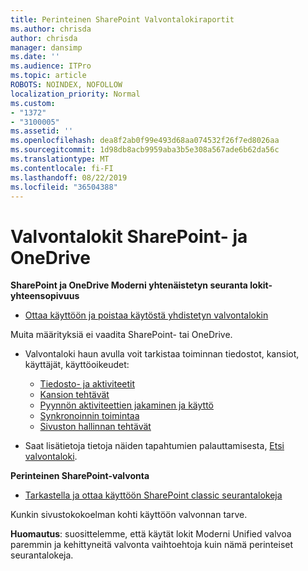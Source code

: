 ```yaml
---
title: Perinteinen SharePoint Valvontalokiraportit
ms.author: chrisda
author: chrisda
manager: dansimp
ms.date: ''
ms.audience: ITPro
ms.topic: article
ROBOTS: NOINDEX, NOFOLLOW
localization_priority: Normal
ms.custom:
- "1372"
- "3100005"
ms.assetid: ''
ms.openlocfilehash: dea8f2ab0f99e493d68aa074532f26f7ed8026aa
ms.sourcegitcommit: 1d98db8acb9959aba3b5e308a567ade6b62da56c
ms.translationtype: MT
ms.contentlocale: fi-FI
ms.lasthandoff: 08/22/2019
ms.locfileid: "36504388"
---
```

# <a name="sharepoint-and-onedrive-audit-logs"></a>Valvontalokit SharePoint- ja OneDrive

**SharePoint ja OneDrive Moderni yhtenäistetyn seuranta lokit-yhteensopivuus**

- [Ottaa käyttöön ja poistaa käytöstä yhdistetyn valvontalokin](https://docs.microsoft.com/office365/securitycompliance/turn-audit-log-search-on-or-off) 

Muita määrityksiä ei vaadita SharePoint- tai OneDrive.

- Valvontaloki haun avulla voit tarkistaa toiminnan tiedostot, kansiot, käyttäjät, käyttöoikeudet:

    - [Tiedosto- ja aktiviteetit](https://docs.microsoft.com/office365/securitycompliance/search-the-audit-log-in-security-and-compliance)
    - [Kansion tehtävät](https://docs.microsoft.com/office365/securitycompliance/search-the-audit-log-in-security-and-compliance#folder-activities)
    - [Pyynnön aktiviteettien jakaminen ja käyttö](https://docs.microsoft.com/office365/securitycompliance/search-the-audit-log-in-security-and-compliance#sharing-and-access-request-activities)
    - [Synkronoinnin toimintaa](https://docs.microsoft.com/office365/securitycompliance/search-the-audit-log-in-security-and-compliance#synchronization-activities)
    - [Sivuston hallinnan tehtävät](https://docs.microsoft.com/office365/securitycompliance/search-the-audit-log-in-security-and-compliance#site-administration-activities)
- Saat lisätietoja tietoja näiden tapahtumien palauttamisesta, [Etsi valvontaloki](https://docs.microsoft.com/office365/securitycompliance/search-the-audit-log-in-security-and-compliance#search-the-audit-log).

**Perinteinen SharePoint-valvonta**

- [Tarkastella ja ottaa käyttöön SharePoint classic seurantalokeja](https://support.office.com/article/view-audit-log-reports-b37c5869-1b47-4a82-a30d-ea20070fe527)

Kunkin sivustokokoelman kohti käyttöön valvonnan tarve. 

**Huomautus**: suosittelemme, että käytät lokit Moderni Unified valvoa paremmin ja kehittyneitä valvonta vaihtoehtoja kuin nämä perinteiset seurantalokeja.

